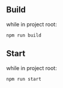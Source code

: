 ## Build

while in project root:

```
npm run build
```

## Start

while in project root:

```
npm run start
```
